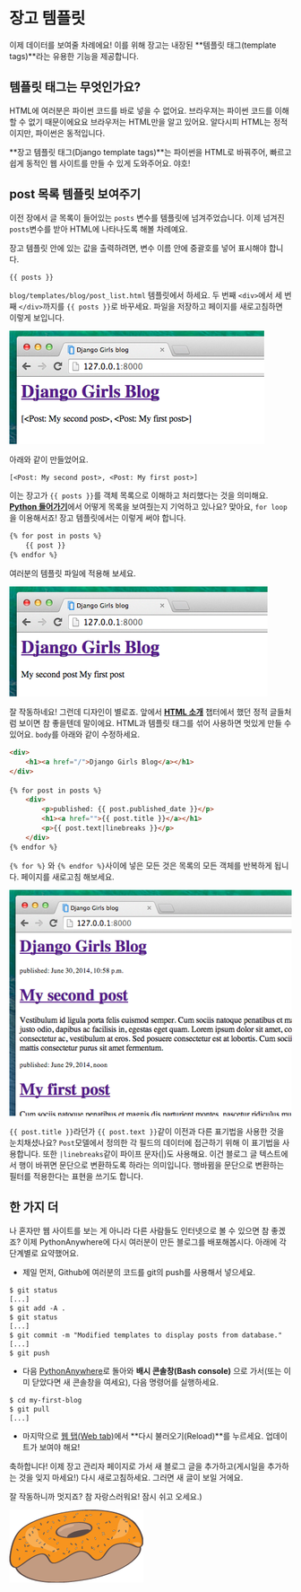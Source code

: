 # 장고 템플릿

이제 데이터를 보여줄 차례에요! 이를 위해 장고는 내장된 **템플릿 태그(template tags)**라는 유용한 기능을 제공합니다.

## 템플릿 태그는 무엇인가요?

HTML에 여러분은 파이썬 코드를 바로 넣을 수 없어요. 브라우져는 파이썬 코드를 이해할 수 없기 때문이에요요 브라우저는 HTML만을 알고 있어요. 알다시피 HTML는 정적이지만, 파이썬은 동적입니다.

**장고 템플릿 태그(Django template tags)**는 파이썬을 HTML로 바꿔주어, 빠르고 쉽게 동적인 웹 사이트를 만들 수 있게 도와주어요. 야호!

## post 목록 템플릿 보여주기

이전 장에서 글 목록이 들어있는 `posts` 변수를 템플릿에 넘겨주었습니다. 이제 넘겨진 `posts`변수를 받아 HTML에 나타나도록 해볼 차례예요.

장고 템플릿 안에 있는 값을 출력하려면, 변수 이름 안에 중괄호를 넣어 표시해야 합니다.

```html
{{ posts }}
```

`blog/templates/blog/post_list.html` 템플릿에서 하세요. 두 번째 `<div>`에서 세 번째 `</div>`까지를 `{{ posts }}`로 바꾸세요. 파일을 저장하고 페이지를 새로고침하면 이렇게 보입니다.

![그림 13.1][1]

 [1]: images/step1.png

아래와 같이 만들었어요.

    [<Post: My second post>, <Post: My first post>]

이는 장고가 `{{ posts }}`를 객체 목록으로 이해하고 처리했다는 것을 의미해요. [**Python 들어가기**](http://tutorial.djangogirls.org/ko/python_introduction/)에서 어떻게 목록을 보여줬는지 기억하고 있나요? 맞아요, `for loop`을 이용해서죠! 장고 템플릿에서는 이렇게 써야 합니다.

```html
{% for post in posts %}
    {{ post }}
{% endfor %}
```

여러분의 템플릿 파일에 적용해 보세요.

![그림 13.2][2]

 [2]: images/step2.png

잘 작동하네요! 그런데 디자인이 별로죠. 앞에서 [**HTML 소개**](http://tutorial.djangogirls.org/ko/html/) 챕터에서 했던 정적 글들처럼 보이면 참 좋을텐데 말이에요. HTML과 템플릿 태그를 섞어 사용하면 멋있게 만들 수 있어요. `body`를 아래와 같이 수정하세요.

```html
<div>
    <h1><a href="/">Django Girls Blog</a></h1>
</div>

{% for post in posts %}
    <div>
        <p>published: {{ post.published_date }}</p>
        <h1><a href="">{{ post.title }}</a></h1>
        <p>{{ post.text|linebreaks }}</p>
    </div>
{% endfor %}
```
`{% for %}` 와 `{% endfor %}`사이에 넣은 모든 것은 목록의 모든 객체를 반복하게 됩니다. 페이지를 새로고침 해보세요.

![그림 13.3][3]

 [3]: images/step3.png

`{{ post.title }}`라던가 `{{ post.text }}`같이 이전과 다른 표기법을 사용한 것을 눈치채셨나요? `Post`모델에서 정의한 각 필드의 데이터에 접근하기 위해 이 표기법을 사용합니다. 또한 `|linebreaks`같이 파이프 문자(|)도 사용해요. 이건 블로그 글 텍스트에서 행이 바뀌면 문단으로 변환하도록 하라는 의미입니다. 행바뀜을 문단으로 변환하는 필터를 적용한다는 표현을 쓰기도 합니다.

## 한 가지 더

나 혼자만 웹 사이트를 보는 게 아니라 다른 사람들도 인터넷으로 볼 수 있으면 참 좋겠죠? 이제 PythonAnywhere에 다시 여러분이 만든 블로그를 배포해봅시다. 아래에 각 단계별로 요약했어요.

* 제일 먼저, Github에 여러분의 코드를 git의 push를 사용해서 넣으세요.

```
$ git status
[...]
$ git add -A .
$ git status
[...]
$ git commit -m "Modified templates to display posts from database."
[...]
$ git push
```

* 다음 [PythonAnywhere][4]로 돌아와 **배시 콘솔창(Bash console)** 으로 가서(또는 이미 닫았다면 새 콘솔창을 여세요), 다음 명령어를 실행하세요.

 [4]: https://www.pythonanywhere.com/consoles/

 ```
 $ cd my-first-blog
 $ git pull
 [...]
 ```

* 마지막으로 [웹 탭(Web tab)][5]에서 **다시 불러오기(Reload)**를 누르세요. 업데이트가 보여야 해요!

 [5]: https://www.pythonanywhere.com/web_app_setup/

축하합니다! 이제 장고 관리자 페이지로 가서 새 블로그 글을 추가하고(게시일을 추가하는 것을 잊지 마세요!) 다시 새로고침하세요. 그러면 새 글이 보일 거에요.

잘 작동하니까 멋지죠? 참 자랑스러워요! 잠시 쉬고 오세요.)

![그림 13.4][6]

 [6]: images/donut.png
